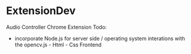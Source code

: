 # ExtensionDev
Audio Controller Chrome Extension 
Todo: 
 - incorporate Node.js for server side / operating system interations with the opencv.js - Html - Css Frontend
